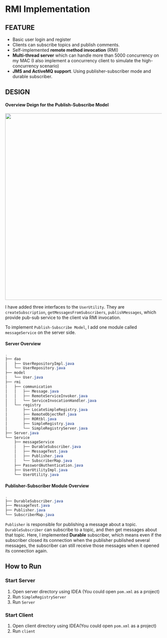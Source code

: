 # RMI Implementation

## FEATURE

* Basic user login and register
* Clients can subscribe topics and publish comments.
* Self-implemented **remote method invocation** (RMI)
* **Multi-thread server** which can handle more than 5000 concurrency on my MAC (I also implement a concurrency client to simulate the high-concurrency scenario)
* **JMS and ActiveMQ support**. Using publisher-subscriber mode and durable subscriber.

## DESIGN

#### Overview Deign for the Publish-Subscribe Model

<center>
    <img src="https://ws1.sinaimg.cn/mw690/74c2bf2dgy1g39ygp9zdxj21880xewmf.jpg" width="600px"/>
</center>

I have added three interfaces to the `UserUtility`. They are `createSubscription`, `getMessagesFromSubscribers`, `publishMessages`, which provide pub-sub service to the client via RMI invocation.

To implement `Publish-Subscribe Model`, I add one module called `messageService` on the server side.

#### Server Overview

```powershell
.
├── dao
│   ├── UserRepositoryImpl.java
│   └── UserRepository.java
├── model
│   └── User.java
├── rmi
│   ├── communication
│   │   ├── Message.java
│   │   ├── RemoteServiceInvoker.java
│   │   └── ServiceInvocationHandler.java
│   └── registry
│       ├── LocateSimpleRegistry.java
│       ├── RemoteObjectRef.java
│       ├── RORtbl.java
│       ├── SimpleRegistry.java
│       └── SimpleRegistryServer.java
├── Server.java
└── Service
    ├── messageService
    │   ├── DurableSubscriber.java
    │   ├── MessageTest.java
    │   ├── Publisher.java
    │   └── SubscriberMap.java
    ├── PasswordAuthentication.java
    ├── UserUtilityImpl.java
    └── UserUtility.java
```

#### Publisher-Subscriber Module Overview

```powershell
.
├── DurableSubscriber.java
├── MessageTest.java
├── Publisher.java
└── SubscriberMap.java
```

`Publisher` is responsible for publishing a message about a topic. `DurableSubscriber` can subscribe to a topic, and then get messages about that topic. Here, I implemented **Durable** subscriber, which means even if the subscriber closed its connection when the publisher published several messages, the subscriber can still receive those messages when it opened its connection again.

## How to Run

### Start Server

1. Open server directory using IDEA (You could open `pom.xml` as a project)
2. Run `SimpleRegistryServer`
3. Run `Server`

### Start Client

1. Open client directory using IDEA(You could open `pom.xml` as a project)
2. Run `client`
